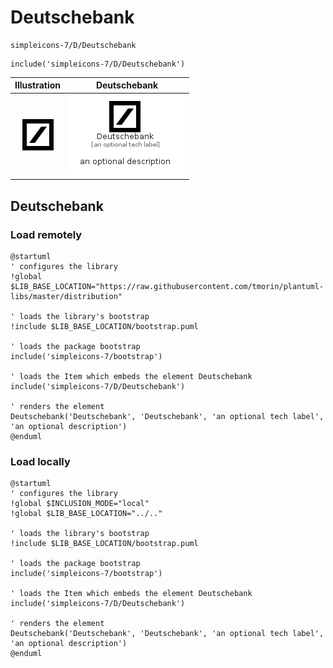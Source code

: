 # Deutschebank


```text
simpleicons-7/D/Deutschebank
```

```text
include('simpleicons-7/D/Deutschebank')
```



| Illustration | Deutschebank |
| :---: | :---: |
| ![illustration for Illustration](../../simpleicons-7/D/Deutschebank.png) | ![illustration for Deutschebank](../../simpleicons-7/D/Deutschebank.Local.png) |




## Deutschebank

### Load remotely
```plantuml
@startuml
' configures the library
!global $LIB_BASE_LOCATION="https://raw.githubusercontent.com/tmorin/plantuml-libs/master/distribution"

' loads the library's bootstrap
!include $LIB_BASE_LOCATION/bootstrap.puml

' loads the package bootstrap
include('simpleicons-7/bootstrap')

' loads the Item which embeds the element Deutschebank
include('simpleicons-7/D/Deutschebank')

' renders the element
Deutschebank('Deutschebank', 'Deutschebank', 'an optional tech label', 'an optional description')
@enduml
```

### Load locally
```plantuml
@startuml
' configures the library
!global $INCLUSION_MODE="local"
!global $LIB_BASE_LOCATION="../.."

' loads the library's bootstrap
!include $LIB_BASE_LOCATION/bootstrap.puml

' loads the package bootstrap
include('simpleicons-7/bootstrap')

' loads the Item which embeds the element Deutschebank
include('simpleicons-7/D/Deutschebank')

' renders the element
Deutschebank('Deutschebank', 'Deutschebank', 'an optional tech label', 'an optional description')
@enduml
```

